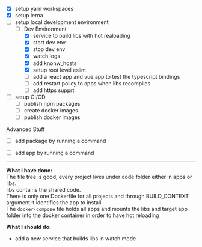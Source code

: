 - [x]  setup yarn workspaces
- [x] setup lerna
- [ ] setup local development environment
  - [ ] Dev Environment
    - [x] service to build libs with hot realoading 
    - [x] start dev env
    - [x] stop dev env
    - [x] watch logs
    - [x] add knonw_hosts
    - [x] setup root level eslint
    - [ ] add a react app and vue app to test the typescript bindings
    - [ ] add restart policy to apps when libs recompiles
    - [ ] add https supprt
- [ ] setup CI/CD
  - [ ] publish npm packages
  - [ ] create docker images
  - [ ] publish docker images

Advanced Stuff
- [ ] add package by running a command
- [ ] add app by running a command


---
**What I have done:**  
The file tree is good, every project lives under code folder either in apps or libs.  
libs contains the shared code.  
There is only one Dockerfile for all projects and through BUILD_CONTEXT argument it identifies the app to install  
The `docker-compose` file holds all apps and mounts the libs and target app folder into the docker container in order to have hot reloading  
  
**What I should do:**  
- add a new service that builds libs in watch mode




